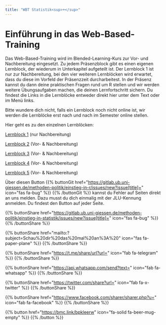 ```yaml
---
title: "WBT Statistik<sup>+</sup>"
---
```


# Einführung in das Web-Based-Training

Das Web-Based-Training wird im Blended-Learning-Kurs zur Vor- und Nachbereitung eingesetzt. Zu jedem Präsenzblock gibt es einen eigenen Lernblock, der wiederum in Unterkapitel aufgeteilt ist. Der Lernblock 1 ist nur zur Nachbereitung, bei den vier weiteren Lernblöcken wird erwartet, dass du diese im Vorfeld der Präsenzzeit durcharbeitest. In der Präsenz kannst du dann deine praktischen Fragen rund um R stellen und wir werden weitere Übungsaufgaben machen, die deinen Lernfortschritt sichern. Du findest die Links in die Lernblöcke entweder direkt hier unter dem Text oder im Menü links.

Bitte wundere dich nicht, falls ein Lernblock noch nicht online ist, wir werden die Lernblöcke erst nach und nach im Semester online stellen. 

Hier geht es zu den einzelnen Lernblöcken: 

[Lernblock 1](./lb1/index.html) (nur Nachbereitung)

[Lernblock 2](./lb2/index.html) (Vor- & Nachbereitung)

[Lernblock 3](./lb3/index.html) (Vor- & Nachbereitung)

[Lernblock 4](./lb4/index.html) (Vor- & Nachbereitung)

[Lernblock 5](./lb5/index.html) (Vor- & Nachbereitung)

Über diesen Button {{% buttonGit href="https://gitlab.ub.uni-giessen.de/methoden-politik/einstieg-in-r/issues/new?issue[title]=" icon="fas fa-bug" %}} {{% /buttonGit %}} kannst du Fehler auf Seiten direkt an uns melden. Dazu musst du dich einmalig mit der JLU-Kennung anmelden. Du findest den Button auf jeder Seite.

{{% buttonShare href="https://gitlab.ub.uni-giessen.de/methoden-politik/einstieg-in-statistik/issues/new?issue[title]=" icon="fas fa-bug" %}} {{% /buttonShare %}} 

{{% buttonShare href="mailto:?subject=Schau%20dir%20das%20mal%20an%3A%20" icon="fas fa-paper-plane" %}} {{% /buttonShare %}}

{{% buttonShare href="https://t.me/share/url?url=" icon="fab fa-telegram" %}} {{% /buttonShare %}}

{{% buttonShare href="https://api.whatsapp.com/send?text=" icon="fab fa-whatsapp" %}} {{% /buttonShare %}}

{{% buttonShare href="https://twitter.com/share?url=" icon="fab fa-x-twitter" %}} {{% /buttonShare %}}

{{% buttonShare href="https://www.facebook.com/sharer/sharer.php?u=" icon="fab fa-facebook" %}} {{% /buttonShare %}}

{{% button href="https://bmc.link/bpkleerw" icon="fa-solid fa-beer-mug-empty" %}} {{% /button %}}
